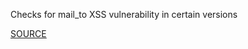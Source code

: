Checks for mail_to XSS vulnerability in certain versions


[SOURCE](https://groups.google.com/d/topic/rubyonrails-security/8CpI7egxX4E/discussion)